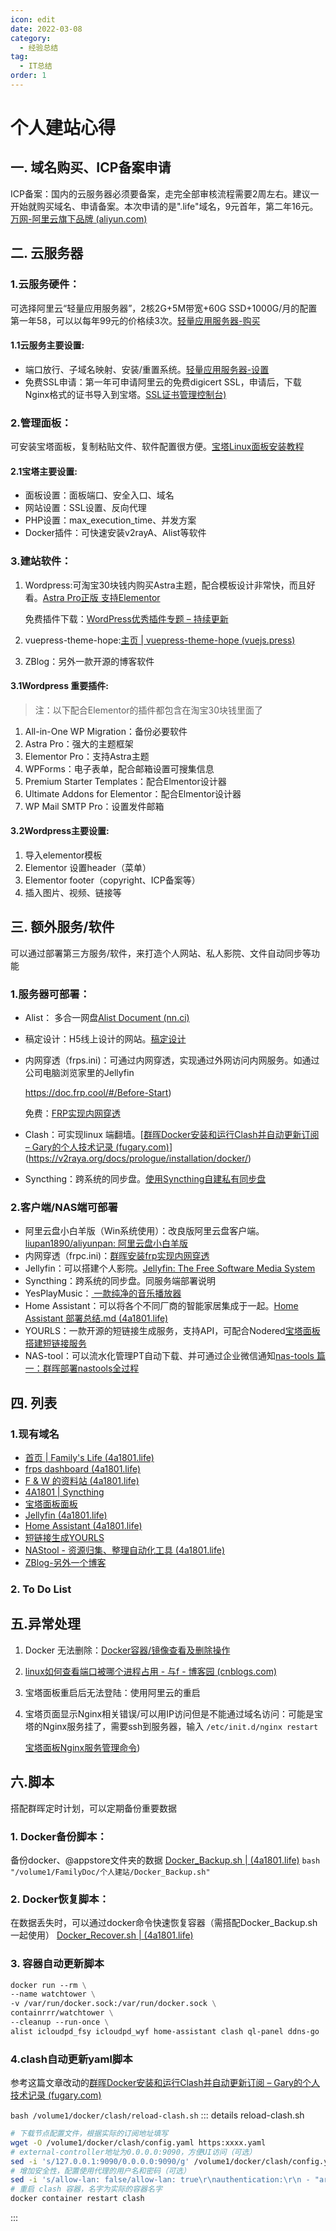 ```yaml
---
icon: edit
date: 2022-03-08
category:
  - 经验总结
tag:
  - IT总结
order: 1
---
```

# 个人建站心得

## 一. 域名购买、ICP备案申请

ICP备案：国内的云服务器必须要备案，走完全部审核流程需要2周左右。建议一开始就购买域名、申请备案。本次申请的是".life"域名，9元首年，第二年16元。[万网-阿里云旗下品牌 (aliyun.com)](https://wanwang.aliyun.com/)

## 二. 云服务器

### 1.云服务硬件：

可选择阿里云“轻量应用服务器”，2核2G+5M带宽+60G SSD+1000G/月的配置第一年58，可以以每年99元的价格续3次。[轻量应用服务器-购买](https://www.aliyun.com/product/swas?spm=5176.15201764.0.dswas_ZjqNavbar_product_detail.3003778bRWs3Bt)

#### 1.1云服务主要设置:

- 端口放行、子域名映射、安装/重置系统。[轻量应用服务器-设置](https://account.aliyun.com/login/login.htm?oauth_callback=https%3A%2F%2Fswas.console.aliyun.com%2F&lang=zh)
- 免费SSL申请：第一年可申请阿里云的免费digicert SSL，申请后，下载Nginx格式的证书导入到宝塔。[SSL证书管理控制台)](https://yundun.console.aliyun.com/?spm=5176.12818093.ProductAndService--ali--widget-home-product-recent.dre3.5adc16d0fyWge2&p=cas#/certExtend/free)

### 2.管理面板：

可安装宝塔面板，复制粘贴文件、软件配置很方便。[宝塔Linux面板安装教程](https://www.bt.cn/bbs/thread-19376-1-1.html)

#### 2.1宝塔主要设置:

- 面板设置：面板端口、安全入口、域名
- 网站设置：SSL设置、反向代理
- PHP设置：max_execution_time、并发方案
- Docker插件：可快速安装v2rayA、Alist等软件

### 3.建站软件：

1. Wordpress:可淘宝30块钱内购买Astra主题，配合模板设计非常快，而且好看。[Astra Pro正版 支持Elementor](https://item.taobao.com/item.htm?id=616572811389)

   免费插件下载：[WordPress优秀插件专题 – 持续更新](https://www.zhanzhangb.com/wordpress-plugin-updates)
2. vuepress-theme-hope:[主页 | vuepress-theme-hope (vuejs.press)](https://theme-hope.vuejs.press/zh/)
3. ZBlog：另外一款开源的博客软件

#### 3.1Wordpress 重要插件:

> 注：以下配合Elementor的插件都包含在淘宝30块钱里面了

1. All-in-One WP Migration：备份必要软件
2. Astra Pro：强大的主题框架
3. Elementor Pro：支持Astra主题
4. WPForms：电子表单，配合邮箱设置可搜集信息
5. Premium Starter Templates：配合Elmentor设计器
6. Ultimate Addons for Elementor：配合Elmentor设计器
7. WP Mail SMTP Pro：设置发件邮箱

#### 3.2Wordpress主要设置:

1. 导入elementor模板
2. Elementor 设置header（菜单）
3. Elementor footer（copyright、ICP备案等）
4. 插入图片、视频、链接等

## 三. 额外服务/软件

   可以通过部署第三方服务/软件，来打造个人网站、私人影院、文件自动同步等功能

### 1.服务器可部署：

- Alist： 多合一网盘[Alist Document (nn.ci)](https://alist-doc.nn.ci/)
- 稿定设计：H5线上设计的网站。[稿定设计](https://www.gaoding.com/)
- 内网穿透（frps.ini)：可通过内网穿透，实现通过外网访问内网服务。如通过公司电脑浏览家里的Jellyfin

  https://doc.frp.cool/#/Before-Start)

  免费：[FRP实现内网穿透](https://zhuanlan.zhihu.com/p/379682462)
- Clash：可实现linux 端翻墙。[[群晖Docker安装和运行Clash并自动更新订阅 – Gary的个人技术记录 (fugary.com)](https://fugary.com/?p=363)](https://v2raya.org/docs/prologue/installation/docker/)
- Syncthing：跨系统的同步盘。[使用Syncthing自建私有同步盘](https://cloud.tencent.com/developer/article/1719049)

### 2.客户端/NAS端可部署

- 阿里云盘小白羊版（Win系统使用）：改良版阿里云盘客户端。[liupan1890/aliyunpan: 阿里云盘小白羊版](https://github.com/liupan1890/aliyunpan)
- 内网穿透（frpc.ini)：[群晖安装frp实现内网穿透](https://blog.csdn.net/iduzy/article/details/122632819)
- Jellyfin：可以搭建个人影院。[Jellyfin: The Free Software Media System](https://jellyfin.org/downloads/)
- Syncthing：跨系统的同步盘。同服务端部署说明
- YesPlayMusic：[ 一款纯净的音乐播放器](https://www.baidu.com/link?url=TIOyqtxO1jmDypL1DP7hsKsdriETQVVqe22WxK_40eMatgkhlbSfoUXGMvE_d97M&wd=&eqid=c227f931000014e80000000662909d38)
- Home Assistant：可以将各个不同厂商的智能家居集成于一起。[Home Assistant 部署总结.md (4a1801.life)](https://pan.4a1801.life/Onedrive-swu/%E4%B8%AA%E4%BA%BA%E5%BB%BA%E7%AB%99/Home%20Assistant/Home%20Assistant%20%E9%83%A8%E7%BD%B2%E6%80%BB%E7%BB%93.md)
- YOURLS：一款开源的短链接生成服务，支持API，可配合Nodered[宝塔面板搭建短链接服务](https://blog.lza59.com/archives/yourls.html)
- NAS-tool：可以流水化管理PT自动下载、并可通过企业微信通知[nas-tools 篇一：群晖部署nastools全过程](https://post.smzdm.com/p/awz9zx7m/)

## 四. 列表

### 1.现有域名

- [首页 | Family&#39;s Life (4a1801.life)](https://www.4a1801.life/)
- [frps dashboard (4a1801.life)](https://frp.4a1801.life/static/#/)
- [F &amp; W 的资料站 (4a1801.life)](https://pan.4a1801.life/)
- [4A1801 | Syncthing](https://sync.4a1801.life/)
- [宝塔面板面板](https://bt.4a1801.life/)
- [Jellyfin (4a1801.life)](https://media.4a1801.life/web/index.html#!/home.html)
- [Home Assistant (4a1801.life)](https://device.4a1801.life/lovelace/default_view)
- [短链接生成YOURLS](http://short.4a1801.life/admin/index.php)
- [NAStool - 资源归集、整理自动化工具 (4a1801.life)](https://web.4a1801.life/)
- [ZBlog-另外一个博客](http://blog.4a1801.life/)

### 2. To Do List

## 五.异常处理

1. Docker 无法删除：[Docker容器/镜像查看及删除操作](https://www.cnblogs.com/apollo1616/p/10320755.html)
2. [linux如何查看端口被哪个进程占用 - 与f - 博客园 (cnblogs.com)](https://www.cnblogs.com/fps2tao/p/10042553.html)
3. 宝塔面板重启后无法登陆：使用阿里云的重启
4. 宝塔页面显示Nginx相关错误/可以用IP访问但是不能通过域名访问：可能是宝塔的Nginx服务挂了，需要ssh到服务器，输入 `/etc/init.d/nginx restart`

   [宝塔面板Nginx服务管理命令](https://vps.yangmao.info/90365.html))

## 六.脚本

搭配群晖定时计划，可以定期备份重要数据

### 1. Docker备份脚本：

备份docker、@appstore文件夹的数据
  [Docker_Backup.sh | (4a1801.life)](https://pan.4a1801.life/Onedrive-4A1801/个人建站/Docker_Backup.sh)
  `bash "/volume1/FamilyDoc/个人建站/Docker_Backup.sh"`

### 2. Docker恢复脚本：

在数据丢失时，可以通过docker命令快速恢复容器（需搭配Docker_Backup.sh一起使用）
   [Docker_Recover.sh | (4a1801.life)](https://pan.4a1801.life/Onedrive-4A1801/个人建站/Docker_Recover.sh)

### 3. 容器自动更新脚本

```dockerfile
docker run --rm \
--name watchtower \
-v /var/run/docker.sock:/var/run/docker.sock \
containrrr/watchtower \
--cleanup --run-once \
alist icloudpd_fsy icloudpd_wyf home-assistant clash ql-panel ddns-go
```

### 4.clash自动更新yaml脚本

参考这篇文章改动的[群晖Docker安装和运行Clash并自动更新订阅 – Gary的个人技术记录 (fugary.com)](https://fugary.com/?p=363)

`bash /volume1/docker/clash/reload-clash.sh`
::: details reload-clash.sh

```sh
# 下载节点配置文件，根据实际的订阅地址填写
wget -O /volume1/docker/clash/config.yaml https:xxxx.yaml
# external-controller地址为0.0.0.0:9090，方便UI访问（可选）
sed -i 's/127.0.0.1:9090/0.0.0.0:9090/g' /volume1/docker/clash/config.yaml
# 增加安全性，配置使用代理的用户名和密码（可选）
sed -i 's/allow-lan: false/allow-lan: true\r\nauthentication:\r\n - "arthXXy:FsXXXX15."\r\n/g' /volume1/docker/clash/config.yaml
# 重启 clash 容器，名字为实际的容器名字
docker container restart clash
```

:::
